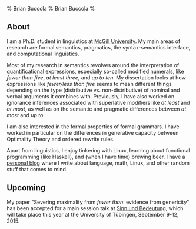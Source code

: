 % Brian Buccola
% Brian Buccola
%

About
-----

I am a Ph.D. student in linguistics at [McGill University][dept]. My main areas
of research are formal semantics, pragmatics, the syntax-semantics interface,
and computational linguistics.

Most of my research in semantics revolves around the interpretation of
quantificational expressions, especially so-called modified numerals, like
*fewer than five*, *at least three*, and *up to ten*. My dissertation looks at
how expressions like *fewer/less than five* seems to mean different things
depending on the type (distributive vs. non-distributive) of nominal and verbal
arguments it combines with. Previously, I have also worked on ignorance
inferences associated with superlative modifiers like *at least* and *at most*,
as well as on the semantic and pragmatic differences between *at most* and *up
to*.

I am also interested in the formal properties of formal grammars. I have worked
in particular on the differences in generative capacity between Optimality
Theory and ordered rewrite rules.

Apart from linguistics, I enjoy tinkering with Linux, learning about functional
programming (like Haskell), and (when I have time) brewing beer. I have a
[personal blog][blog] where I write about language, math, Linux, and other
random stuff that comes to mind.

[dept]: http://www.mcgill.ca/linguistics/ "McGill linguistics department"
[lao]:  http://people.linguistics.mcgill.ca/~luis.alonso-ovalle/ "Luis Alonso-Ovalle"
[bs]:   http://webpages.mcgill.ca/staff/group4/bschwa8/web/ "Bernhard Schwarz"
[blog]: http://brianbuccola.github.io/ "Personal blog"

Upcoming
--------

My paper "Severing maximality from *fewer than*: evidence from genericity" has
been accepted for a main session talk at [Sinn und Bedeutung][sub], which will
take place this year at the University of Tübingen, September 9-12, 2015.

[sub]: https://sites.google.com/site/sinnundbedeutung20/home
